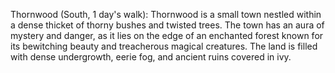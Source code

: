 Thornwood (South, 1 day's walk): Thornwood is a small town nestled within a dense thicket of thorny bushes and twisted trees. The town has an aura of mystery and danger, as it lies on the edge of an enchanted forest known for its bewitching beauty and treacherous magical creatures. The land is filled with dense undergrowth, eerie fog, and ancient ruins covered in ivy.